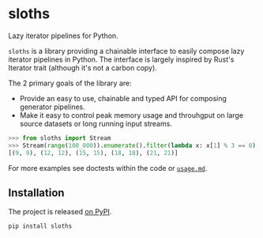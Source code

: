 sloths
======

Lazy iterator pipelines for Python.

`sloths` is a library providing a chainable interface to easily compose lazy iterator pipelines in Python. The interface is largely inspired by Rust's Iterator trait (although it's not a carbon copy).

The 2 primary goals of the library are:

- Provide an easy to use, chainable and typed API for composing generator pipelines.
- Make it easy to control peak memory usage and throuhgput on large source datasets or long running input streams.

```python
>>> from sloths import Stream
>>> Stream(range(100_000)).enumerate().filter(lambda x: x[1] % 3 == 0).skip(3).take(5).collect()
[(9, 9), (12, 12), (15, 15), (18, 18), (21, 21)]

```

For more examples see doctests within the code or [`usage.md`](./docs/usage.md).

Installation
------------

The project is released [on PyPI](https://pypi.org/project/sloths/).

```shell
pip install sloths
```
